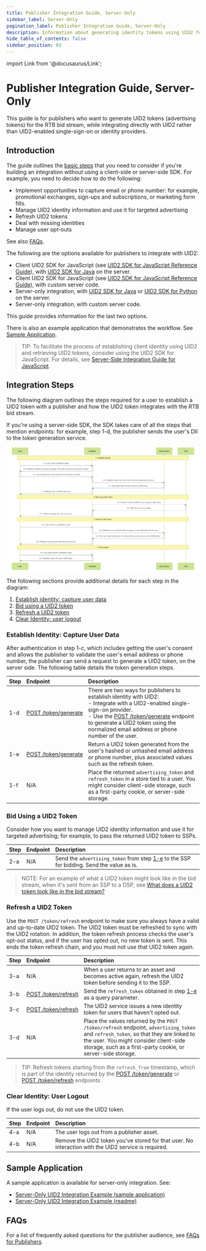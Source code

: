 ```yaml
---
title: Publisher Integration Guide, Server-Only
sidebar_label: Server-Only
pagination_label: Publisher Integration Guide, Server-Only
description: Information about generating identity tokens using UID2 for the RTB bid stream, while integrating directly with UID2 rather than UID2-enabled single-sign-on or identity providers.
hide_table_of_contents: false
sidebar_position: 03
---
```


import Link from '@docusaurus/Link';

# Publisher Integration Guide, Server-Only

This guide is for publishers who want to generate UID2 tokens (advertising tokens) for the RTB bid stream, while integrating directly with UID2 rather than UID2-enabled single-sign-on or identity providers. 

<!-- It includes the following sections:

- [Introduction](#introduction)
- [Integration Steps](#integration-steps)
  - [Establish Identity: Capture User Data](#establish-identity-capture-user-data)
  - [Bid Using UID2 Tokens](#bid-using-a-uid2-token)
  - [Refresh a UID2 Token](#refresh-a-uid2-token)
  - [Clear Identity: User Logout](#clear-identity-user-logout)
  - [Sample Application](#sample-application)
- [FAQs](#faqs) -->

## Introduction

The guide outlines the [basic steps](#integration-steps) that you need to consider if you're building an integration without using a client-side or server-side SDK. For example, you need to decide how to do the following:

- Implement opportunities to capture email or phone number: for example, promotional exchanges, sign-ups and subscriptions, or marketing form fills.
- Manage UID2 identity information and use it for targeted advertising
- Refresh UID2 tokens
- Deal with missing identities
- Manage user opt-outs

See also [FAQs](#faqs).

The following are the options available for publishers to integrate with UID2:

- Client UID2 SDK for JavaScript (see [UID2 SDK for JavaScript Reference Guide](../sdks/client-side-identity.md)), with [UID2 SDK for Java](../sdks/uid2-sdk-ref-java.md) on the server.
- Client UID2 SDK for JavaScript (see [UID2 SDK for JavaScript Reference Guide](../sdks/client-side-identity.md)), with custom server code.
- Server-only integration, with [UID2 SDK for Java](../sdks/uid2-sdk-ref-java.md) or [UID2 SDK for Python](../sdks/uid2-sdk-ref-python.md) on the server.
- Server-only integration, with custom server code.

This guide provides information for the last two options.

There is also an example application that demonstrates the workflow. See [Sample Application](#sample-application).

>TIP: To facilitate the process of establishing client identity using UID2 and retrieving UID2 tokens, consider using the UID2 SDK for JavaScript. For details, see [Server-Side Integration Guide for JavaScript](integration-javascript-server-side.md).

## Integration Steps

The following diagram outlines the steps required for a user to establish a UID2 token with a publisher and how the UID2 token integrates with the RTB bid stream.

If you're using a server-side SDK, the SDK takes care of all the steps that mention endpoints: for example, step 1-d, the publisher sends the user's DII to the token generation service.

![Publisher Flow Without SDK](images/custom-publisher-integration-mermaid.svg)

<!-- https://mermaid.live/edit#pako:eNqdVTtv2zAQ_isHLRlqC6idyUOGwh0MtIVQV5sWRjzJRGVSJSm3bpD_3uPDUmRZDZIske_I73F3JJ-SUnFMNgmAwV8dyhK3gtWaHQsJ9NcybUUpWiYt5MAM5Ab1NJW5VNY9NsIcbuXz3Xbld7v_e9QnUeJ01X6fFTKEvymLoE6oIV9QeAMfU_hsLPMMsOMorbDnsDZfPjx8cEuWLPX64CSMsAYYtBdJRG7QpmFDRhuWudvwmA6qAf-0DRPSgD0gnFjTIYXKA5M1Sal8VLUoQUiLWqIFJjloVzXjyRpVCxkpWGnFiZGHfNDoJZZRIusIj0yUtMh4JBdRWvzFIKDUyKxQ0lEzX7gIzfEavP-dDf7cBsfHXzo0KHlA70jDnYHtbgdW-YhVP8lbjRJ14DWhTVPW7NoiUUWX9HUxiin8mIGkotlOSxN9Beob7nrcmwYdSTV2Z3vISune500HM2O2SuGT4NQiIeuA5E0MtGGVm7SBuGRNE8pKWU_NqMydx3DRicleiJ94F6GPULiVm0kH09fIdUwBF4am8zz10kPMFGnlRm7QGnGC3Ij9nkKtU_iOlUY6jddlirO-7o_jxQpRzR3J-RFejw8p6XRN1pE7TC0Bx3NIKYm_X1T89Ul4dZbXroK7qkeBAzPyztJlYJGD6uzCp8aSpqM-1vWOcV9fH2YbuvhWwzMdvY_d-qJq8jRq5X3fSrrjjLMMlVbHt3XTwYxaWTbI9Og6-l95smSRHFEfmeD0XD25fJHQ3iMWyYY-yTb1v0gK-Uwr6TJV-7Msk43VHS6SruUEEp-2ZFOxxlAUubBKfw0voH8In_8BLSZHlA -->

The following sections provide additional details for each step in the diagram:
 
 1. [Establish identity: capture user data](#establish-identity-capture-user-data)
 2. [Bid using a UID2 token](#bid-using-a-uid2-token)
 3. [Refresh a UID2 token](#refresh-a-uid2-token)
 4. [Clear Identity: user logout](#clear-identity-user-logout)

### Establish Identity: Capture User Data

After authentication in step 1-c, which includes getting the user's consent and allows the publisher to validate the user's email address or phone number, the publisher can send a request to generate a UID2 token, on the server side. The following table details the token generation steps.

| Step | Endpoint | Description |
| :--- | :--- | :--- |
| 1-d | [POST&nbsp;/token/generate](../endpoints/post-token-generate.md) | There are two ways for publishers to establish identity with UID2:<br/>- Integrate with a UID2-enabled single-sign-on provider.<br/>- Use the [POST&nbsp;/token/generate](../endpoints/post-token-generate.md) endpoint to generate a UID2 token using the normalized email address or phone number of the user. |
| 1-e | [POST&nbsp;/token/generate](../endpoints/post-token-generate.md) | Return a UID2 token generated from the user's hashed or unhashed email address or phone number, plus associated values such as the refresh token. |
| 1-f | N/A | Place the returned `advertising_token` and `refresh_token` in a store tied to a user. You might consider client-side storage, such as a first-party cookie, or server-side storage. |

### Bid Using a UID2 Token

Consider how you want to manage UID2 identity information and use it for targeted advertising; for example, to pass the returned UID2 token to SSPs.

| Step | Endpoint | Description |
| :--- | :--- | :--- |
| 2-a | N/A| Send the `advertising_token` from step [1-e](#establish-identity-capture-user-data) to the SSP for bidding. Send the value as is. |

>NOTE: For an example of what a UID2 token might look like in the bid stream, when it's sent from an SSP to a DSP, see [What does a UID2 token look like in the bid stream?](../getting-started/gs-faqs.md#what-does-a-uid2-token-look-like-in-the-bid-stream)

### Refresh a UID2 Token

Use the `POST /token/refresh` endpoint to make sure you always have a valid and up-to-date UID2 token. The UID2 token must be refreshed to sync with the UID2 rotation. In addition, the token refresh process checks the user's opt-out status, and if the user has opted out, no new token is sent. This ends the token refresh chain, and you must not use that UID2 token again.

| Step | Endpoint | Description |
| :--- | :--- | :--- |
| 3-a |N/A | When a user returns to an asset and becomes active again, refresh the UID2 token before sending it to the SSP. | 
| 3-b | [POST&nbsp;/token/refresh](../endpoints/post-token-refresh.md)  | Send the `refresh_token` obtained in step [1-e](#establish-identity-capture-user-data) as a query parameter. |
| 3-c | [POST&nbsp;/token/refresh](../endpoints/post-token-refresh.md) | The UID2 service issues a new identity token for users that haven't opted out. |
| 3-d | N/A| Place the values returned by the `POST /token/refresh` endpoint, `advertising_token` and `refresh_token`, so that they are linked to the user. You might consider client-side storage, such as a first-party cookie, or server-side storage. |

>TIP: Refresh tokens starting from the `refresh_from` timestamp, which is part of the identity returned by the [POST&nbsp;/token/generate](../endpoints/post-token-generate.md) or [POST&nbsp;/token/refresh](../endpoints/post-token-refresh.md) endpoints. 

### Clear Identity: User Logout

If the user logs out, do not use the UID2 token.

| Step | Endpoint | Description |
| :--- | :--- | :--- |
| 4-a | N/A | The user logs out from a publisher asset. |
| 4-b | N/A | Remove the UID2 token you've stored for that user. No interaction with the UID2 service is required. |

## Sample Application

A sample application is available for server-only integration. See:

- [Server-Only UID2 Integration Example (sample application)](https://secure-signals-srvonly-integ.uidapi.com/)
- [Server-Only UID2 Integration Example (readme)](https://github.com/IABTechLab/uid2-examples/blob/main/publisher/server_only/README.md)

## FAQs

For a list of frequently asked questions for the publisher audience, see [FAQs for Publishers](../getting-started/gs-faqs.md#faqs-for-publishers).
